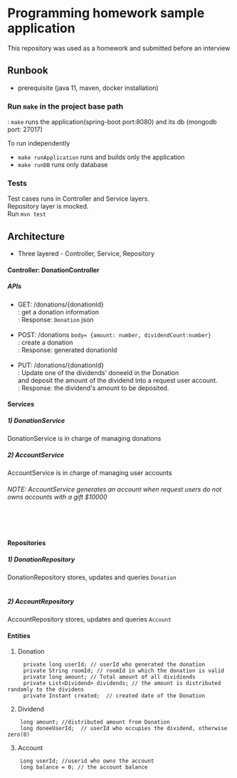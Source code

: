 # Programming homework sample application
This repository was used as a homework and submitted before an interview

## Runbook
- prerequisite (java 11, maven, docker installation)

### Run `make` in the project base path
: `make` runs the application(spring-boot port:8080) and its db (mongodb port: 27017)

To run independently 
- `make runApplication` runs and builds only the application
- `make runDB` runs only database


### Tests
Test cases runs in Controller and Service layers. <br/>
Repository layer is mocked. <br/>
Run `mvn test`

## Architecture
- Three layered - Controller, Service, Repository

#### Controller: DonationController
##### APIs
- GET: /donations/{donationId} <br/>
: get a donation information <br/>
: Response: `Donation` json
<br/><br/>
- POST: /donations   `body= {amount: number, dividendCount:number}` <br/>
: create a donation <br/>
: Response: generated donationId
<br/><br/>
- PUT: /donations/{donationId} <br/>
: Update one of the dividends' doneeId in the Donation <br/>
and deposit the amount of the dividend into a request user account. <br/>
: Response: the dividend's amount to be deposited.


#### Services
##### 1) DonationService
DonationService is in charge of managing donations
<br/>
##### 2) AccountService
AccountService is in charge of managing user accounts <br/>
###### NOTE: AccountService generates an account when request users do not owns accounts with a gift $10000
<br/>
<br/>

#### Repositories
##### 1) DonationRepository
DonationRepository stores, updates and queries `Donation`
<br/>
<br/>
##### 2) AccountRepository
AccountRepository stores, updates and queries `Account`


#### Entities
1) Donation
```  private String id;  // donationId or token
     private long userId; // userId who generated the donation
     private String roomId; // roomId in which the donation is valid
     private long amount; // Total amount of all dividiends
     private List<Dividend> dividends; // the amount is distributed randomly to the dividens
     private Instant created;  // created date of the Donation
```

2) Dividend
```
    long amount; //distributed amount from Donation
    long doneeUserId;  // userId who occupies the dividend, otherwise zero(0)
```

3) Account
```
    Long userId; //userid who owns the account
    long balance = 0; // the account balance
```
